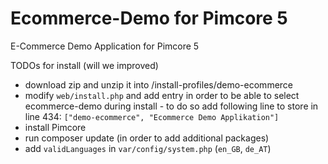 # Ecommerce-Demo for Pimcore 5
E-Commerce Demo Application for Pimcore 5


TODOs for install (will we improved)
- download zip and unzip it into /install-profiles/demo-ecommerce
- modify `web/install.php` and add entry in order to be able to select ecommerce-demo during install - to do so 
  add following line to store in line 434: `["demo-ecommerce", "Ecommerce Demo Applikation"]`
- install Pimcore
- run composer update (in order to add additional packages)
- add `validLanguages` in `var/config/system.php` (`en_GB`, `de_AT`)
